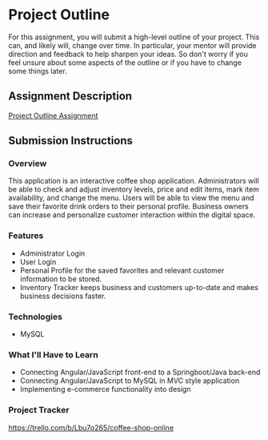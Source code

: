 # Project Outline
For this assignment, you will submit a high-level outline of your project. This can, and likely will, change over time. In particular, your mentor will provide direction and feedback to help sharpen your ideas. So don't worry if you feel unsure about some aspects of the outline or if you have to change some things later.

## Assignment Description
[Project Outline Assignment](https://education.launchcode.org/liftoff/modules/assignments/project-outline)

## Submission Instructions

### Overview

This application is an interactive coffee shop application. Administrators will be able to check and adjust inventory levels, price and edit items, mark item availability, and change the menu. Users will be able to view the menu and save their favorite drink orders to their personal profile. Business owners can increase and personalize customer interaction within the digital space.  

### Features

* Administrator Login
* User Login
* Personal Profile for the saved favorites and relevant customer information to be stored.
* Inventory Tracker keeps business and customers up-to-date and makes business decisions faster.

### Technologies

* MySQL

### What I'll Have to Learn

* Connecting Angular/JavaScript front-end to a Springboot/Java back-end
* Connecting Angular/JavaScript to MySQL in MVC style application
* Implementing e-commerce functionality into design

### Project Tracker

https://trello.com/b/Lbu7o265/coffee-shop-online
